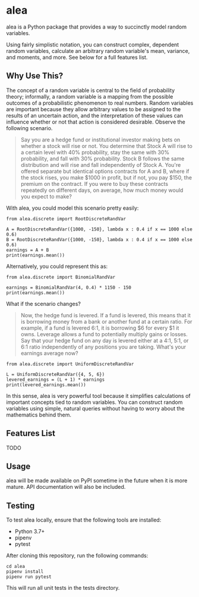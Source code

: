 # alea

alea is a Python package that provides a way to succinctly model random variables. 

Using fairly simplistic notation, you can construct complex, dependent random variables, 
calculate an arbitrary random variable's mean, variance, and moments, and more. See below
for a full features list.

## Why Use This?

The concept of a random variable is central to the field of probability theory; 
informally, a random variable is a mapping from the possible outcomes of a 
probabilistic phenomenon to real numbers. Random variables are important because 
they allow arbitrary values to be assigned to the results of an
uncertain action, and the interpretation of these values can influence whether
or not that action is considered desirable. Observe the following scenario.

> Say you are a hedge fund or institutional investor making bets on whether a
> stock will rise or not. You determine that Stock A will rise to a certain 
> level with 40% probability, stay the same with 30% probability, and fall with
> 30% probability. Stock B follows the same distribution and will rise and fall
> independently of Stock A. You're offered separate but identical options contracts 
> for A and B, where if the stock rises, you make $1000 in profit, but if not, you 
> pay $150, the premium on the contract. If you were to buy these contracts repeatedly on
> different days, on average, how much money would you expect to make?

With alea, you could model this scenario pretty easily:

```
from alea.discrete import RootDiscreteRandVar

A = RootDiscreteRandVar({1000, -150}, lambda x : 0.4 if x == 1000 else 0.6)
B = RootDiscreteRandVar({1000, -150}, lambda x : 0.4 if x == 1000 else 0.6)
earnings = A + B
print(earnings.mean())
```

Alternatively, you could represent this as:

```
from alea.discrete import BinomialRandVar

earnings = BinomialRandVar(4, 0.4) * 1150 - 150
print(earnings.mean())
```

What if the scenario changes?

> Now, the hedge fund is levered. If a fund is levered, this means that 
> it is borrowing money from a bank or another fund at a certain ratio. For
> example, if a fund is levered 6:1, it is borrowing $6 for every $1 it owns.
> Leverage allows a fund to potentially multiply gains or losses.
> Say that your hedge fund on any day is levered either at a 4:1, 5:1, or 6:1
> ratio independently of any positions you are taking. What's your earnings 
> average now?

```
from alea.discrete import UniformDiscreteRandVar

L = UniformDiscreteRandVar({4, 5, 6})
levered_earnings = (L + 1) * earnings
print(levered_earnings.mean())
```

In this sense, alea is very powerful tool because it simplifies calculations
of important concepts tied to random variables. You can construct random
variables using simple, natural queries without having to worry about the
mathematics behind them.

## Features List

TODO

## Usage

alea will be made available on PyPI sometime in the future when
it is more mature. API documentation will also be included.

## Testing

To test alea locally, ensure that the following tools are installed:

* Python 3.7+
* pipenv
* pytest

After cloning this repository, run the following commands:

```
cd alea
pipenv install
pipenv run pytest
```

This will run all unit tests in the tests directory.

